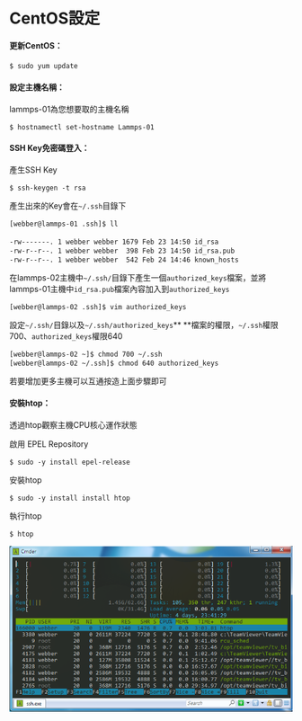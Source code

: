 # CentOS設定

#### 更新CentOS：

```
$ sudo yum update
```

#### 

#### 設定主機名稱：

lammps-01為您想要取的主機名稱

```
$ hostnamectl set-hostname Lammps-01
```

#### 

#### SSH Key免密碼登入：

產生SSH Key

```
$ ssh-keygen -t rsa
```

產生出來的Key會在`~/.ssh`目錄下

```
[webber@lammps-01 .ssh]$ ll

-rw-------. 1 webber webber 1679 Feb 23 14:50 id_rsa
-rw-r--r--. 1 webber webber  398 Feb 23 14:50 id_rsa.pub
-rw-r--r--. 1 webber webber  542 Feb 24 14:46 known_hosts
```

在lammps-02主機中`~/.ssh/`目錄下產生一個`authorized_keys`檔案，並將lammps-01主機中`id_rsa.pub`檔案內容加入到`authorized_keys`

```
[webber@lammps-02 .ssh]$ vim authorized_keys
```

設定`~/.ssh/`目錄以及`~/.ssh/authorized_keys`** **檔案的權限，`~/.ssh`權限700、`authorized_keys`權限640

```
[webber@lammps-02 ~]$ chmod 700 ~/.ssh
[webber@lammps-02 ~/.ssh]$ chmod 640 authorized_keys
```

若要增加更多主機可以互通按造上面步驟即可

#### 

#### 安裝htop：

透過htop觀察主機CPU核心運作狀態

啟用 EPEL Repository

```
$ sudo -y install epel-release
```

安裝htop

```
$ sudo -y install install htop
```

執行htop

```
$ htop
```

![](/Image/htop.png)

